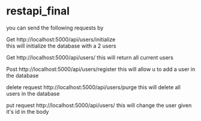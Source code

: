 # restapi_final


you can send the following requests by 


Get 
http://localhost:5000/api/users/initialize  
this will initialize the database with a 2 users 

Get
http://localhost:5000/api/users/
this will return all current users 

Post
http://localhost:5000/api/users/register
this will allow u to add a user in the database 

delete request
http://localhost:5000/api/users/purge
this will delete all users in the database 


put request 
http://localhost:5000/api/users/
this will change the user given it's id in the body 
